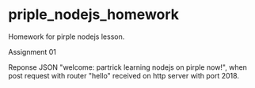 # priple_nodejs_homework
Homework for pirple nodejs lesson.

Assignment 01

Reponse JSON "welcome: partrick learning nodejs on pirple now!", when post request with router "hello" received on http server with port 2018.